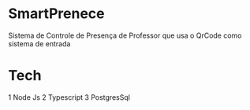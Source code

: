 # SmartPrenece

Sistema de Controle de Presença de Professor que usa o QrCode como sistema de entrada

# Tech
  1 Node Js
  2 Typescript
  3 PostgresSql

